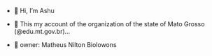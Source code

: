 - 👋 Hi, I’m Ashu
- 👀 This my account of the organization of the state of Mato Grosso (@edu.mt.gov.br)...

- 👑 owner: Matheus Nilton Biolowons
